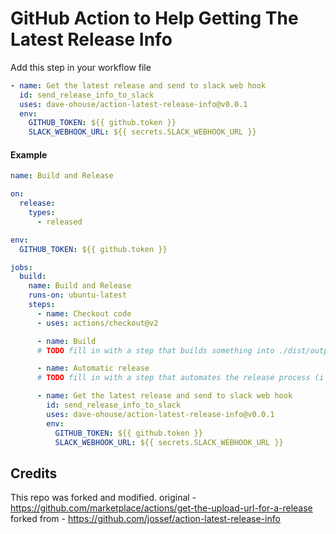 # GitHub Action to Help Getting The Latest Release Info

Add this step in your workflow file

```yaml
- name: Get the latest release and send to slack web hook
  id: send_release_info_to_slack
  uses: dave-ohouse/action-latest-release-info@v0.0.1
  env:
    GITHUB_TOKEN: ${{ github.token }}
    SLACK_WEBHOOK_URL: ${{ secrets.SLACK_WEBHOOK_URL }}
```

#### Example

```yaml
name: Build and Release

on:
  release:
    types:
      - released

env:
  GITHUB_TOKEN: ${{ github.token }}

jobs:
  build:
    name: Build and Release
    runs-on: ubuntu-latest
    steps:
      - name: Checkout code
      - uses: actions/checkout@v2

      - name: Build
      # TODO fill in with a step that builds something into ./dist/output.tar

      - name: Automatic release
      # TODO fill in with a step that automates the release process (i'm using semantic releaser)

      - name: Get the latest release and send to slack web hook
        id: send_release_info_to_slack
        uses: dave-ohouse/action-latest-release-info@v0.0.1
        env:
          GITHUB_TOKEN: ${{ github.token }}
          SLACK_WEBHOOK_URL: ${{ secrets.SLACK_WEBHOOK_URL }}
```

## Credits

This repo was forked and modified.
original - https://github.com/marketplace/actions/get-the-upload-url-for-a-release
forked from - https://github.com/jossef/action-latest-release-info
